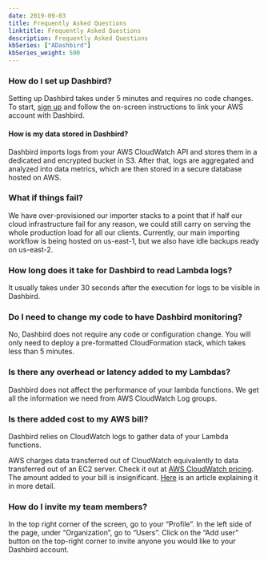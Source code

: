 ```yaml
---
date: 2019-09-03
title: Frequently Asked Questions
linktitle: Frequently Asked Questions
description: Frequently Asked Questions
kbSeries: ["ADashbird"]
kbSeries_weight: 500
---
```


### How do I set up Dashbird?
Setting up Dashbird takes under 5 minutes and requires no code changes. To start, <a href="https://dashbird.io/%23register&sa=D&ust=1567587525025000">sign up</a> and follow the on-screen instructions to link your AWS account with Dashbird.

#### How is my data stored in Dashbird?
Dashbird imports logs from your AWS CloudWatch API and stores them in a dedicated and encrypted bucket in S3. After that, logs are aggregated and analyzed into data metrics, which are then stored in a secure database hosted on AWS.

### What if things fail?
We have over-provisioned our importer stacks to a point that if half our cloud infrastructure fail for any reason, we could still carry on serving the whole production load for all our clients. Currently, our main importing workflow is being hosted on us-east-1, but we also have idle backups ready on us-east-2.

### How long does it take for Dashbird to read Lambda logs?
It usually takes under 30 seconds after the execution for logs to be visible in Dashbird.

### Do I need to change my code to have Dashbird monitoring?
No, Dashbird does not require any code or configuration change. You will only need to deploy a pre-formatted CloudFormation stack, which takes less than 5 minutes.

### Is there any overhead or latency added to my Lambdas?
Dashbird does not affect the performance of your lambda functions. We get all the information we need from AWS CloudWatch Log groups.

### Is there added cost to my AWS bill?
Dashbird relies on CloudWatch logs to gather data of your Lambda functions.

AWS charges data transferred out of CloudWatch equivalently to data transferred out of an EC2 server. Check it out at <a href="https://aws.amazon.com/cloudwatch/pricing/">AWS CloudWatch pricing</a>. The amount added to your bill is insignificant. <a href="https://dashbird.io/blog/saving-money-switching-serverless/">Here</a> is an article explaining it in more detail.

### How do I invite my team members?
In the top right corner of the screen, go to your “Profile”. In the left side of the page, under “Organization”, go to “Users”. Click on the “Add user” button on the top-right corner to invite anyone you would like to your Dashbird account.
